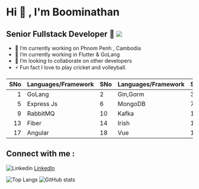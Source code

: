 # Hi 👋 , I'm Boominathan 
 
  ## Senior Fullstack Developer :rocket:   <img src="https://hits.seeyoufarm.com/api/count/incr/badge.svg?url=https%3A%2F%2Fgithub.com%2F{username}1212%2Fhit-counter">
 

- 🔭 I’m currently working on Phnom Penh , Cambodia
- 🌱 I’m currently working in  Flutter &  GoLang
- 👯 I’m looking to collaborate on other developers
- ⚡️ Fun fact I love to play cricket and volleyball.

| SNo| Languages/Framework     | SNo| Languages/Framework     | SNo| Languages/Framework     | SNo| Languages     |             
|-----:|---------------|------|---------------|------|---------------|------|---------------|
|     1|   GoLang     |     2| Gin,Gorm      |     3|   Nest  js   |     4| PHP,Laravel,Codeigniter   |
|     5| Express Js    |     6| MongoDB       |     7| Next Js       |     8| MYSQL         |
|     9| RabbitMQ      |    10| Kafka         |    11| TypeORM       |    12| Prisma        |
|     13| Fiber      |    14| Irish         |    15| Node Js        |    16|   React      |
|     17| Angular      |    18| Vue         |    19| Postgres        |    20|    Flutter     |


## Connect with me : 
![Linkedin](https://i.stack.imgur.com/gVE0j.png) [LinkedIn](https://www.linkedin.com/in/eboominathan)

![Top Langs](https://github-readme-stats.vercel.app/api/top-langs/?username=eboominathan&layout=compact)     ![GitHub stats](https://github-readme-stats.vercel.app/api?username=eboominathan)
